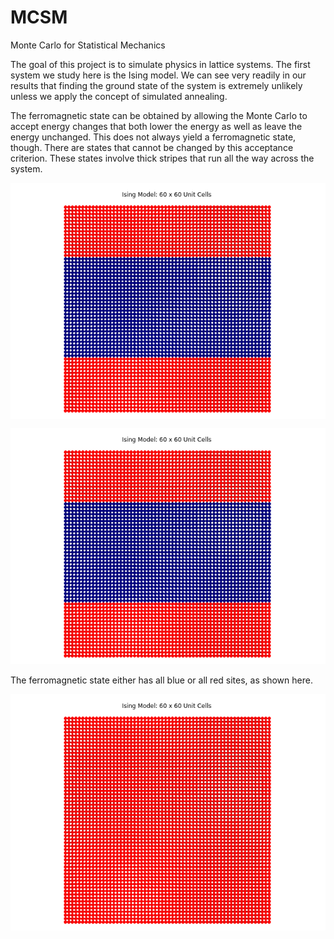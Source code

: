 # MCSM
Monte Carlo for Statistical Mechanics

The goal of this project is to simulate physics in lattice systems. The first system we study here is the Ising model.
We can see very readily in our results that finding the ground state of the system is extremely unlikely unless we apply 
the concept of simulated annealing.

The ferromagnetic state can be obtained by allowing the Monte Carlo to accept energy changes that both lower the energy as well as leave the energy unchanged. This does not always yield a ferromagnetic state, though. There are states that cannot be changed by this acceptance criterion. These states involve thick stripes that run all the way across the system.

<div>
<img align="center" src="Figures/ising.png">
  </div>

![alt text](Figures/ising.png)

The ferromagnetic state either has all blue or all red sites, as shown here.

![alt text](Figures/ferromagnetic_state.png)
